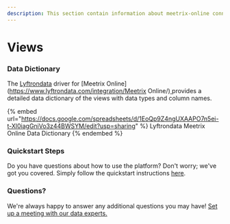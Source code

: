 ```yaml
---
description: This section contain information about meetrix-online connector views information
---
```


# Views

### Data Dictionary

The [Lyftrondata](https://www.lyftrondata.com/) driver for [Meetrix Online](https://www.lyftrondata.com/integration/Meetrix Online/)[ ](https://www.lyftrondata.com/integration/meetrix-online/)provides a detailed data dictionary of the views with data types and column names.

{% embed url="https://docs.google.com/spreadsheets/d/1EoQp9Z4ngUXAAPO7n5ei-t-Xl0iagGniVo3z44BWSYM/edit?usp=sharing" %}
Lyftrondata Meetrix Online Data Dictionary
{% endembed %}

### Quickstart Steps

Do you have questions about how to use the platform? Don't worry; we've got you covered. Simply follow the quickstart instructions [here](../../../../quickstart-steps.md).

### Questions? <a href="#questions" id="questions"></a>

We're always happy to answer any additional questions you may have! [Set up a meeting with our data experts.](https://www.lyftrondata.com/book-a-meeting/)


